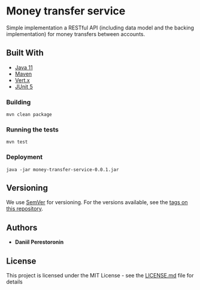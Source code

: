 # Money transfer service

Simple implementation a RESTful API (including data model and the backing implementation)
for money transfers between accounts.

## Built With

* [Java 11](https://www.oracle.com/technetwork/java/javase/downloads/index.html)
* [Maven](https://maven.apache.org/)
* [Vert.x](https://vertx.io/)
* [JUnit 5](https://junit.org/junit5/)

### Building
```
mvn clean package
```
### Running the tests
```
mvn test
```
### Deployment
```
java -jar money-transfer-service-0.0.1.jar
```

## Versioning

We use [SemVer](http://semver.org/) for versioning. For the versions available, see the [tags on this repository](https://github.com/your/project/tags). 

## Authors

* **Daniil Perestoronin**

## License

This project is licensed under the MIT License - see the [LICENSE.md](LICENSE.md) file for details
